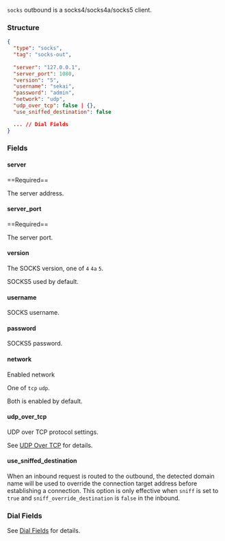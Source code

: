 `socks` outbound is a socks4/socks4a/socks5 client.

### Structure

```json
{
  "type": "socks",
  "tag": "socks-out",
  
  "server": "127.0.0.1",
  "server_port": 1080,
  "version": "5",
  "username": "sekai",
  "password": "admin",
  "network": "udp",
  "udp_over_tcp": false | {},
  "use_sniffed_destination": false

  ... // Dial Fields
}
```

### Fields

#### server

==Required==

The server address.

#### server_port

==Required==

The server port.

#### version

The SOCKS version, one of `4` `4a` `5`.

SOCKS5 used by default.

#### username

SOCKS username.

#### password

SOCKS5 password.

#### network

Enabled network

One of `tcp` `udp`.

Both is enabled by default.

#### udp_over_tcp

UDP over TCP protocol settings.

See [UDP Over TCP](/configuration/shared/udp-over-tcp) for details.

#### use_sniffed_destination

When an inbound request is routed to the outbound, the detected domain name will be used to override the connection target address before establishing a connection. This option is only effective when `sniff` is set to `true` and `sniff_override_destination` is `false` in the inbound.

### Dial Fields

See [Dial Fields](/configuration/shared/dial) for details.
